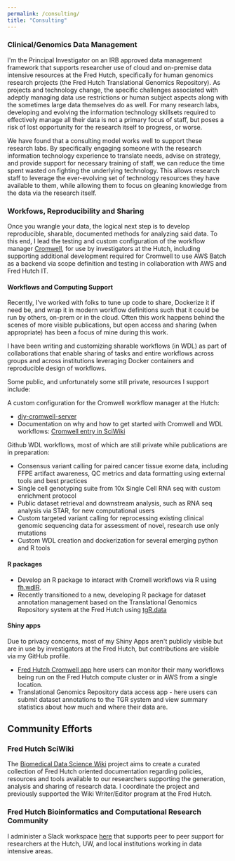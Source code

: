```yaml
---
permalink: /consulting/
title: "Consulting"
---
```


### Clinical/Genomics Data Management
I'm the Principal Investigator on an IRB approved data management framework that supports researcher use of cloud and on-premise data intensive resources at the Fred Hutch, specifically for human genomics research projects (the Fred Hutch Translational Genomics Repository).  As projects and technology change, the specific challenges associated with adeptly managing data use restrictions or human subject aspects along with the sometimes large data themselves do as well.  For many research labs, developing and evolving the information technology skillsets required to effectively manage all their data is not a primary focus of staff, but poses a risk of lost opportunity for the research itself to progress, or worse.

We have found that a consulting model works well to support these research labs.  By specifically engaging someone with the research information technology experience to translate needs, advise on strategy, and provide support for necessary training of staff, we can reduce the time spent wasted on fighting the underlying technology.  This allows research staff to leverage the ever-evolving set of technology resources they have available to them, while allowing them to focus on gleaning knowledge from the data via the research itself.


### Workfows, Reproducibility and Sharing  
 Once you wrangle your data, the logical next step is to develop reproducible, sharable, documented methods for analyzing said data.  To this end, I lead the testing and custom configuration of the workflow manager [Cromwell](https://github.com/broadinstitute/cromwell), for use by investigators at the Hutch, including supporting additional development required for Cromwell to use AWS Batch as a backend via scope definition and testing in collaboration with AWS and Fred Hutch IT.


#### Workflows and Computing Support  
Recently, I've worked with folks to tune up code to share, Dockerize it if need be, and wrap it in modern workflow definitions such that it could be run by others, on-prem or in the cloud.  Often this work happens behind the scenes of more visible publications, but open access and sharing (when appropriate) has been a focus of mine during this work.  

I have been writing and customizing sharable workflows (in WDL) as part of collaborations that enable sharing of tasks and entire workflows across groups and across institutions leveraging Docker containers and reproducible design of workflows.

Some public, and unfortunately some still private, resources I support include:

A custom configuration for the Cromwell workflow manager at the Hutch:
- [diy-cromwell-server](https://github.com/FredHutch/diy-cromwell-server)
- Documentation on why and how to get started with Cromwell and WDL workflows: [Cromwell entry in SciWiki](https://sciwiki.fredhutch.org/compdemos/Cromwell/)

Github WDL workflows, most of which are still private while publications are in preparation:
- Consensus variant calling for paired cancer tissue exome data, including FFPE artifact awareness, QC metrics and data formatting using external tools and best practices
- Single cell genotyping suite from 10x Single Cell RNA seq with custom enrichment protocol
- Public dataset retrieval and downstream analysis, such as RNA seq analysis via STAR, for new computational users
- Custom targeted variant calling for reprocessing existing clinical genomic sequencing data for assessment of novel, research use only mutations
- Custom WDL creation and dockerization for several emerging python and R tools

#### R packages  
- Develop an R package to interact with Cromell workflows via R using [fh.wdlR](https://github.com/FredHutch/fh.wdlR).
- Recently transitioned to a new, developing R package for dataset annotation management based on the Translational Genomics Repository system at the Fred Hutch using [tgR.data](https://github.com/FredHutch/tgR.data)

#### Shiny apps  
Due to privacy concerns, most of my Shiny Apps aren't publicly visible but are in use by investigators at the Fred Hutch, but contributions are visible via my GitHub profile. 
- [Fred Hutch Cromwell app](https://cromwellapp.fredhutch.org/) here users can monitor their many workflows being run on the Fred Hutch compute cluster or in AWS from a single location.   
- Translational Genomics Repository data access app - here users can submit dataset annotations to the TGR system and view summary statistics about how much and where their data are.  


## Community Efforts
### Fred Hutch SciWiki
The [Biomedical Data Science Wiki](https://sciwiki.fredhutch.org) project aims to create a curated collection of Fred Hutch oriented documentation regarding policies, resources and tools available to our researchers supporting the generation, analysis and sharing of research data. I coordinate the project and previously supported the Wiki Writer/Editor program at the Fred Hutch. 



### Fred Hutch Bioinformatics and Computational Research Community
I administer a Slack workspace [here](https://join.slack.com/t/fhbig/shared_invite/zt-4hpsoszl-qU4hZU5H7yolOcNSzhlrxQ) that supports peer to peer support for researchers at the Hutch, UW, and local institutions working in data intensive areas.  
